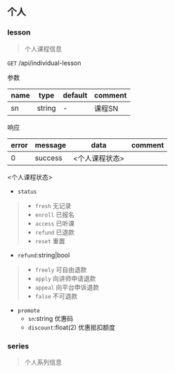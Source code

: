 ## 个人

### lesson

> 个人课程信息

`GET` /api/individual-lesson

参数

| name | type | default | comment |
| ---- | ---- | ---- | ---- |
| sn | string | - | 课程SN |

响应

| error | message | data | comment |
| ----- | ------- | ---- | ------- |
| 0 | success | <个人课程状态> | |

<个人课程状态>

- `status`
> - `fresh` 无记录
> - `enroll` 已报名
> - `access` 已听课
> - `refund` 已退款
> - `reset` 重置

- `refund`:string|bool
> - `freely` 可自由退款
> - `apply`  向讲师申请退款
> - `appeal` 向平台申诉退款
> - `false` 不可退款

- `promote`
	- `sn`:string 优惠码
	- `discount`:float(2) 优惠抵扣额度

### series

> 个人系列信息
